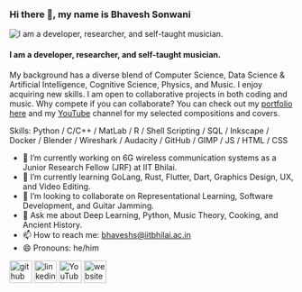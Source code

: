 ### Hi there 👋, my name is Bhavesh Sonwani

![I am a developer, researcher, and self-taught musician.](https://github.com/s10bhavesh/s10bhavesh.github.io/blob/15068cca9536e62c4002735882c6aaa2b4b2f932/images/Bhavesh_banner.png)

#### I am a developer, researcher, and self-taught musician.

My background has a diverse blend of Computer Science, Data Science & Artificial Intelligence, Cognitive Science, Physics, and Music. I enjoy acquiring new skills. I am open to collaborative projects in both coding and music. Why compete if you can collaborate? You can check out my [portfolio here](https://s10bhavesh.github.io "portfolio") and my [YouTube](https://www.youtube.com/@TheSonicBlues999 "youtube-channel") channel for my selected compositions and covers.


Skills: Python / C/C++ / MatLab / R / Shell Scripting / SQL / Inkscape / Docker / Blender / Wireshark / Audacity / GitHub / GIMP / JS / HTML / CSS

- 🔭 I’m currently working on 6G wireless communication systems as a Junior Research Fellow (JRF) at IIT Bhilai. 
- 🌱 I’m currently learning GoLang, Rust, Flutter, Dart, Graphics Design, UX, and Video Editing.
- 👯 I’m looking to collaborate on Representational Learning, Software Development, and Guitar Jamming.
- 💬 Ask me about Deep Learning, Python, Music Theory, Cooking, and Ancient History.
- 📫 How to reach me: bhaveshs@iitbhilai.ac.in 
- 😄 Pronouns: he/him 


[<img src='https://cdn.jsdelivr.net/npm/simple-icons@3.0.1/icons/github.svg' alt='github' height='40'>](https://github.com/https://github.com/s10bhavesh)  [<img src='https://cdn.jsdelivr.net/npm/simple-icons@3.0.1/icons/linkedin.svg' alt='linkedin' height='40'>](https://www.linkedin.com/in/https://www.linkedin.com/in/bhavesh-sonwani-85415015//)  [<img src='https://cdn.jsdelivr.net/npm/simple-icons@3.0.1/icons/youtube.svg' alt='YouTube' height='40'>](https://www.youtube.com/channel/https://www.youtube.com/@TheSonicBlues999)  [<img src='https://cdn.jsdelivr.net/npm/simple-icons@3.0.1/icons/icloud.svg' alt='website' height='40'>](https://s10bhavesh.github.io)  

